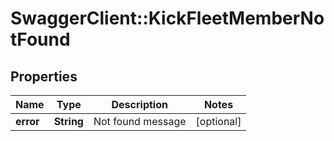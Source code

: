 # SwaggerClient::KickFleetMemberNotFound

## Properties
Name | Type | Description | Notes
------------ | ------------- | ------------- | -------------
**error** | **String** | Not found message | [optional] 


